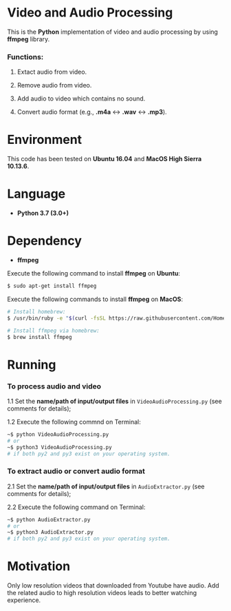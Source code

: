 # Video and Audio Processing

This is the **Python** implementation of video and audio processing by using **ffmpeg** library.

### Functions:

1. Extact audio from video.

2. Remove audio from video.

3. Add audio to video which contains no sound.

4. Convert audio format (e.g., **.m4a** <-> **.wav** <-> **.mp3**).

# Environment

This code has been tested on **Ubuntu 16.04** and **MacOS High Sierra 10.13.6**.

# Language

* __Python 3.7 (3.0+)__

# Dependency

* __ffmpeg__

Execute the following command to install **ffmpeg** on **Ubuntu**:
```bash
$ sudo apt-get install ffmpeg
```

Execute the following commands to install **ffmpeg** on **MacOS**:
```bash
# Install homebrew:
$ /usr/bin/ruby -e "$(curl -fsSL https://raw.githubusercontent.com/Homebrew/install/master/install)"
```

```bash
# Install ffmpeg via homebrew:
$ brew install ffmpeg
```

# Running

### To process audio and video
1.1 Set the **name/path of input/output files** in ```VideoAudioProcessing.py``` (see comments for details);

1.2 Execute the following commnd on Terminal:
```bash
~$ python VideoAudioProcessing.py
# or
~$ python3 VideoAudioProcessing.py
# if both py2 and py3 exist on your operating system.
```

### To extract audio or convert audio format
2.1 Set the **name/path of input/output files** in ```AudioExtractor.py``` (see comments for details);

2.2 Execute the following command on Terminal:
```bash
~$ python AudioExtractor.py
# or
~$ python3 AudioExtractor.py
# if both py2 and py3 exist on your operating system.
```

# Motivation

Only low resolution videos that downloaded from Youtube have audio. Add the related audio to high resolution videos leads to better watching experience.

